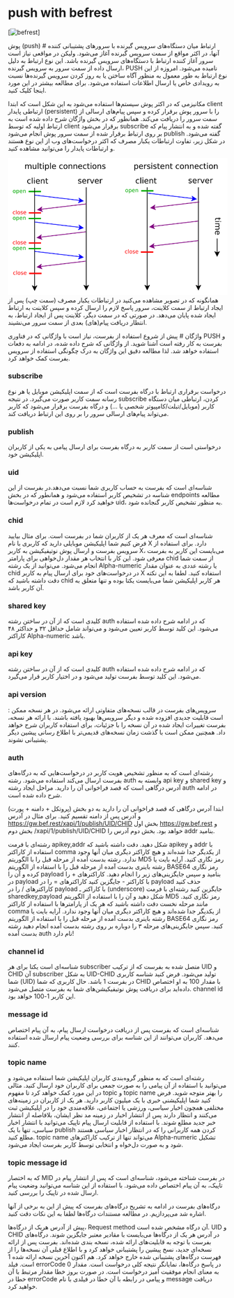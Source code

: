 # push with befrest

[![befrest](https://bef.rest/)]

پوش (push) #
ارتباط میان دستگاه‌های سرویس گیرنده با سرورهای پشتیبانی کننده آنها، در اکثر مواقع از سمت سرویس گیرنده آغاز می‌شود. ولیکن در مواقعی نیاز است سرور آغاز کننده ارتباط با دستگاه‌های سرویس گیرنده باشد. این نوع ارتباط به دلیل ارسال داده از سمت سرور به سرویس گیرنده، PUSH نامیده می‌شود. امروزه از این نوع ارتباط به طور معمول به منظور آگاه ساختن یا به روز کردن سرویس گیرنده‌ها نسبت به رویدادی خاص یا ارسال اطلاعات استفاده می‌شود. برای مطالعه بیشتر در این مورد اینجا کلیک کنید.

مکانیزمی که در اکثر پوش سیستم‌ها استفاده می‌شود به این شکل است که ابتدا client ارتباطی پایدار (persistent) را با سرور پوش برقرار کرده و سپس پیام‌های ارسالی از سمت سرور را دریافت می‌کند. همانطور که در بخش واژگان شرح داده شده است به ارتباط اولیه که توسط client برقرار می‌شود subscribe گفته شده و به انتشار پیام که بر روی ارتباط برقرار شده از سمت سرور پوش انجام می‌شود publish گفته می‌شود. در شکل زیر، تفاوت ارتباطات‌ یکبار مصرف که اکثر درخواست‌های وب از این نوع هستند و ارتباطات پایدار را می‌توانید مشاهده کنید.

![Screenshot](https://github.com/bateternal/chat-sample/blob/master1/chert/src/main/java/ir/oddrun/befrest/persistent_connection.svg)
همانگونه که در تصویر مشاهده می‌کنید در ارتباطات یکبار مصرف (سمت چپ) پس از ایجاد ارتباط از سمت کلاینت، سرور پاسخ لازم را ارسال کرده و سپس کلاینت به ارتباط ایجاد شده پایان می‌دهد. در صورتی که در سمت دیگر، کلاینت پس از ایجاد ارتباط،‌ به انتطار دریافت پیام‌(های) بعدی از سمت سرور می‌نشیند.

واژگان #
پیش از شروع استفاده از بفرست، نیاز است با واژگانی که در فناوری PUSH و بفرست به کار رفته است آشنا شوید. از واژگانی که شرح داده شده، در ادامه به دفعات استفاده خواهد شد. لذا مطالعه دقیق این واژگان به درک چگونگی استفاده از سرویس بفرست کمک خواهد کرد.

### subscribe
 درخواست برقراری ارتباط با درگاه بفرست است که از سمت اپلیکیشن موبایل یا هر نوع رسانه سمت کاربر صورت می‌گیرد. در نتیجه subscribe کردن، ارتباطی میان دستگاه کاربر (موبایل/تبلت/کامپیوتر شخصی یا ...) و درگاه بفرست برقرار می‌شود که کاربر می‌تواند پیام‌های ارسالی سرور را بر روی این ارتباط دریافت کند.

### publish
 درخواستی است از سمت کاربر به درگاه بفرست برای ارسال پیامی به یکی از کاربران اپلیکیشن خود.

### uid
 شناسه‌ای است که بفرست به حساب کاربری شما نسبت می‌دهد.در بفرست از این شناسه در تشخیص کاربر استفاده می‌شود و همانطور که در بخش endpoints مطالعه خواهید کرد لازم است در تمام درخواست‌ها uid، به منظور تشخیص کاربر گنجانده شود.

### chid
 شناسه‌ای است که معرف هر یک از کاربران شما در بفرست است. برای مثال بیایید فرض کنیم شما اپلیکیشن موبایلی دارید که کاربری با نام‌ X دارد. برای استفاده از سرویس بفرست و ارسال پوش نوتیفیکیشن به کاربر X، می‌بایست این کاربر به بفرست معرفی شود. این کار با انتخاب هر مقدار دل‌خواهی برای پارامتر chid از سمت شما انجام می‌شود. می‌توانید از یک رشته Alpha-numeric یا رشته عددی به عنوان مقدار chid در درخواست‌های خود برای ارسال پیام به کاربر X استفاده کنید. لطفا به این نکته دقت داشته باشید که chid هر کاربر اپلیکیشن شما می‌بایست یکتا بوده و تنها متعلق به آن کاربر باشد.

### shared key
 کلیدی است که از آن در ساختن رشته auth که در ادامه شرح داده شده استفاده می‌شود. این کلید توسط کاربر تعیین می‌شود و می‌تواند شامل حداقل ۳۲ و حداکثر ۴۸ کاراکتر Alpha-numeric باشد.

### api key
 کلیدی است که از آن در ساختن رشته auth که در ادامه شرح داده شده استفاده می‌شود. این کلید توسط بفرست تولید می‌شود و در اختیار کاربر قرار می‌گیرد.

### api version
 : سرویس‌های بفرست در قالب نسخه‌های متفاوتی ارائه می‌شود. در هر نسخه ممکن است قابلیت جدیدی افزوده شده و دیگر سرویس‌ها بهبود یافته باشند. با ارائه هر نسخه، بفرست تغییرات ایجاد شده در آن نسخه را با جزئیات، برای استفاده کاربران شرح خواهد داد. همچنین ممکن است با گذشت زمان نسخه‌های قدیمی‌تر با اطلاع رسانی پیشین دیگر پشتیبانی نشوند.

### auth
 رشته‌ای است که به منظور تشخیص هویت کاربر در درخواست‌هایی که به درگاه‌های بفرست ارسال می‌کند استفاده می‌شود. رشته auth وابسته به api key و shared key و آدرس درگاهی است که قصد فراخوانی آن را دارید. مراحل ایجاد رشته auth در ادامه شرح داده شده است.

ابتدا آدرس درگاهی که قصد فراخوانی آن را دارید به دو بخش (پروتکل +‌ دامنه +‌ پورت) و آدرس پس از دامنه تقسیم کنید. برای مثال در آدرس https://gw.bef.rest/xapi/1/publish/UID/CHID بخش اول https://gw.bef.rest و بخش دوم /xapi/1/publish/UID/CHID خواهد بود. بخش دوم آدرس را addr بنامید.

رشته‌ای با فرمت apikey,addr شکل دهید. دقت داشته باشید که apikey و addr با استفاده از کاراکتر comma از یکدیگر جدا شده‌اند و هیچ کاراکتر دیگری میان آنها وجود ندارد.
رشته بدست آمده از مرحله قبل را با الگوریتم MD5 رمز نگاری کنید.
آرایه بایت یا رشته باینری بدست آمده از مرحله قبل را با استفاده از الگوریتم BASE64 رمز نگاری کرده و آن را payload بنامید و سپس جایگزینی‌های زیر را انجام دهید.
کاراکترهای + را در payload با کاراکتر - جایگزین کنید
کاراکترهای = را در payload حذف کنید
کاراکترهای / را در payload با کاراکتر ـ (underscore) جایگزین کنید
رشته‌ای با فرمت sharedkey,payload شکل دهید و آن را با استفاده از الگوریتم MD5 رمز نگاری کنید. مانند مرحله نخست دقت داشته باشید که هر یک از پارامتر‌ها با استفاده از کاراکتر comma از یکدیگر جدا شده‌اند و هیچ کاراکتر دیگری میان آنها وجود ندارد.
آرایه بایت یا رشته باینری بدست آمده از مرحله قبل را با استفاده از الگوریتم BASE64 رمز نگاری کنید. سپس جایگزینی‌های مرحله ۳ را دوباره بر روی رشته بدست آمده انجام دهید
رشته بدست آمده auth نام دارد!
### channel id
 شناسه‌ای است یکتا برای هر subscriber متصل شده به بفرست که از ترکیب UID و CHID آن subscriber به شکل UID-CHID تولید می‌شود. فرض کنید شناسه کاربری شما (UID) در بفرست 1 باشد. حال کاربری که شما CHID با مقدار 100 به او اختصاص داده‌اید برای دریافت پوش نوتیفیکیشن‌های شما به بفرست متصل می‌شود. channel id این کاربر 1-100 خواهد بود.

### message id
 شناسه‌ای است که بفرست پس از دریافت درخواست ارسال پیام، به آن پیام اختصاص می‌دهد. کاربران می‌توانند از این شناسه برای بررسی وضعیت پیام ارسال شده استفاده کنند.

### topic name
 رشته‌ای است که به منظور گروه‌بندی کاربران اپلیکیشن شما استفاده می‌شود و می‌توانید با استفاده از آن پیامی را به صورت جمعی برای کاربران خود ارسال کنید. مثالی در این مورد کمک خواهد کرد تا مفهوم topic و topic name را بهتر متوجه شوید. فرض کنید شما اپلیکیشنی خبری با یک میلیون کاربر دارید. هر یک از کاربران در زمینه‌های مختلفی همچون اخبار سیاسی، ورزشی یا اجتماعی، علاقه‌مندی خود را در اپلیکیشن ثبت می‌کنند و انتظار دارند پس از انتشار اخبار در زمینه مد نظر ایشان، بلافاصله از انتشار خبر جدید مطلع شوند. با استفاده از قابلیت ارسال پیام تاپیک می‌توانید با انتشار اخبار سیاسی، تنها با یک publish کردن همه کاربرانی را که در انتظار اخبار سیاسی هستند مطلع کنید. topic name می‌تواند تنها از ترکیب کاراکترهای Alpha-numeric تشکیل شود و به صورت دل‌خواه و انتخابی توسط کاربر بفرست ایجاد می‌شود.

### topic message id
 که به اختصار MID در بفرست شناخته می‌شود، شناسه‌ای است که پس از انتشار پیام در تاپیک، به آن پیام اختصاص داده می‌شود. با استفاده از این شناسه می‌توانید وضعیت پیام ارسال شده در تاپیک را بررسی کنید.

درگاه‌های بفرست
در ادامه به تشریح درگاه‌های بفرست که پیش از این به برخی از آنها اشاره شد می‌پردازیم. در مطالعه مستندات درگاه‌ها لطفا به این نکات دقت کنید.

پیش از آدرس هریک از درگاه‌ها، Request method آن درگاه مشخص شده است.
UID و CHID در آدرس هر یک از درگاه‌ها می‌بایست با مقادیر معتبر جایگزین شوند.
درگاه‌های بفرست با توجه به قابلیت‌های ارائه شده، نسخه بندی شده‌اند. بفرست پس از ارائه نسخه‌ای جدید، نسخ پیشین را پشتیبانی خواهد کرد و با اطلاع قبلی آن نسخه‌ها را از فهرست درگاه‌های پشتیبانی شده خارج خواهد کرد. هم اکنون آخرین نسخه ارائه شده ‍1 است.
فیلد errorCode در پاسخ درگاه‌ها، نمایانگر نتیجه کلی درخواست است. مقدار 0 به معنای انجام موفقیت آمیز درخواست است. در صورت بروز خطا مقدار مرتبط با آن خطا در errorCode و پیامی در رابطه با آن خطا در فیلدی با نام message دریافت خواهید کرد.
